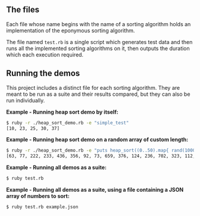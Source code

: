 ## The files

Each file whose name begins with the name of a sorting algorithm holds an implementation of the eponymous sorting algorithm.

The file named `test.rb` is a single script which generates test data and then runs all the implemented sorting algorithms on it, then outputs the duration which each execution required.

## Running the demos

This project includes a distinct file for each sorting algorithm. They are meant to be run as a suite and their results compared, but they can also be run individually.

**Example - Running heap sort demo by itself:**

```bash
$ ruby -r ./heap_sort_demo.rb -e "simple_test"
[10, 23, 25, 30, 37]
```

**Example - Running heap sort demo on a random array of custom length:**

```bash
$ ruby -r ./heap_sort_demo.rb -e "puts heap_sort((0..50).map{ rand(1000) }).inspect"
[63, 77, 222, 233, 436, 356, 92, 73, 659, 376, 124, 236, 702, 323, 112, 421, 343, 727, 506, 521, 221, 467, 540, 565, 604, 391, 597, 698, 716, 222, 330, 533, 651, 366, 687, 843, 890, 366, 406, 297, 535, 161, 541, 775, 827, 185, 270, 764, 901, 896, 9547]
```


**Example - Running all demos as a suite:**

```bash
$ ruby test.rb
```

**Example - Running all demos as a suite, using a file containing a JSON array of numbers to sort:**

```bash
$ ruby test.rb example.json
```